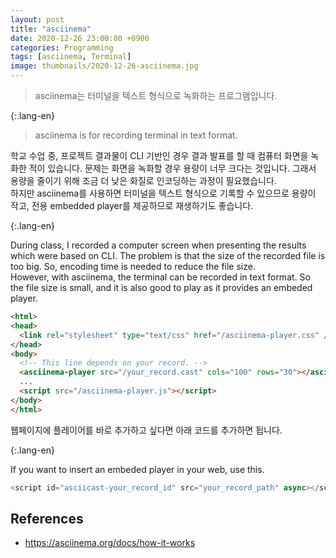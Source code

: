 ```yaml
---
layout: post
title: "asciinema"
date: 2020-12-26 23:00:00 +0900
categories: Programming
tags: [asciinema, Terminal]
image: thumbnails/2020-12-26-asciinema.jpg
---
```


> asciinema는 터미널을 텍스트 형식으로 녹화하는 프로그램입니다.  

{:.lang-en}

> asciinema is for recording terminal in text format.  

학교 수업 중, 프로젝트 결과물이 CLI 기반인 경우 결과 발표를 할 때 컴퓨터 화면을 녹화한 적이 있습니다. 문제는 화면을 녹화할 경우 용량이 너무 크다는 것입니다. 그래서 용량을 줄이기 위해 조금 더 낮은 화질로 인코딩하는 과정이 필요했습니다.  
하지만 asciinema를 사용하면 터미널을 텍스트 형식으로 기록할 수 있으므로 용량이 작고, 전용 embedded player를 제공하므로 재생하기도 좋습니다.  

{:.lang-en}

During class, I recorded a computer screen when presenting the results which were based on CLI. The problem is that the size of the recorded file is too big. So, encoding time is needed to reduce the file size.  
However, with asciinema, the terminal can be recorded in text format. So the file size is small, and it is also good to play as it provides an embeded player.  

```html
<html>
<head>
  <link rel="stylesheet" type="text/css" href="/asciinema-player.css" />
</head>
<body>
  <!-- This line depends on your record. -->
  <asciinema-player src="/your_record.cast" cols="100" rows="30"></asciinema-player>
  ...
  <script src="/asciinema-player.js"></script>
</body>
</html>
```

웹페이지에 플레이어를 바로 추가하고 싶다면 아래 코드를 추가하면 됩니다.  

{:.lang-en}

If you want to insert an embeded player in your web, use this.

```javascript
<script id="asciicast-your_record_id" src="your_record_path" async></script> 
```

<script id="asciicast-kse92PuUiV1egGOoTBxqtgloC" src="https://asciinema.org/a/kse92PuUiV1egGOoTBxqtgloC.js" async></script>

## References

- <https://asciinema.org/docs/how-it-works>
